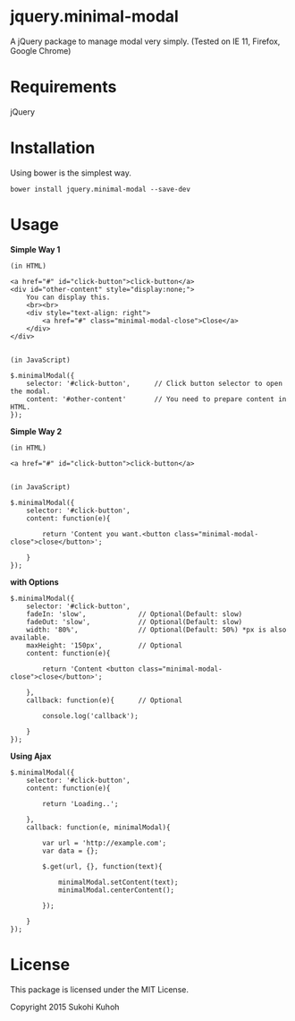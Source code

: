 jquery.minimal-modal
=========================

A jQuery package to manage modal very simply.
(Tested on IE 11, Firefox, Google Chrome)

Requirements
====

jQuery

Installation
=====
Using bower is the simplest way.

    bower install jquery.minimal-modal --save-dev

Usage
====

**Simple Way 1**

    (in HTML)
    
    <a href="#" id="click-button">click-button</a>
    <div id="other-content" style="display:none;">
        You can display this.
        <br><br>
        <div style="text-align: right">
            <a href="#" class="minimal-modal-close">Close</a>
        </div>
    </div>
    

    (in JavaScript)

    $.minimalModal({
        selector: '#click-button',      // Click button selector to open the modal.
        content: '#other-content'       // You need to prepare content in HTML.
    });
    

**Simple Way 2**

    (in HTML)
    
    <a href="#" id="click-button">click-button</a>
    
    
    (in JavaScript)

    $.minimalModal({
        selector: '#click-button',
        content: function(e){

            return 'Content you want.<button class="minimal-modal-close">close</button>';

        }
    });
    
    
**with Options**

    $.minimalModal({
        selector: '#click-button',
        fadeIn: 'slow',             // Optional(Default: slow)
        fadeOut: 'slow',            // Optional(Default: slow)
        width: '80%',               // Optional(Default: 50%) *px is also available.
        maxHeight: '150px',         // Optional
        content: function(e){

            return 'Content <button class="minimal-modal-close">close</button>';

        }, 
        callback: function(e){      // Optional

            console.log('callback');

        }
    });
    
**Using Ajax**

    $.minimalModal({
        selector: '#click-button',
        content: function(e){

            return 'Loading..';

        },
        callback: function(e, minimalModal){

            var url = 'http://example.com';
            var data = {};
            
            $.get(url, {}, function(text){

                minimalModal.setContent(text);
                minimalModal.centerContent();

            });

        }
    });

License
====

This package is licensed under the MIT License.

Copyright 2015 Sukohi Kuhoh